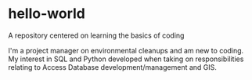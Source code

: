 # hello-world
A repository centered on learning the basics of coding

I'm a project manager on environmental cleanups and am new to coding. 
My interest in SQL and Python developed when taking on responsibilities relating to  Access Database development/management and GIS. 
